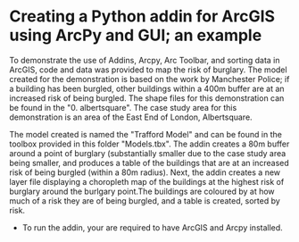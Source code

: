 # Creating a Python addin for ArcGIS using ArcPy and GUI; an example

To demonstrate the use of Addins, Arcpy, Arc Toolbar, and sorting data in ArcGIS, code and data was provided to map the risk of burglary. The model created for the demonstration is based on the work by Manchester Police; if a building has been burgled, other buildings within a 400m buffer are at an increased risk of being burgled. The shape files for this demonstration can be found in the "0. albertsquare". The case study area for this demonstration is an area of the East End of London, Albertsquare.

The model created is named the "Trafford Model" and can be found in the toolbox provided in this folder "Models.tbx". The addin creates a 80m buffer around a point of burglary (substantially smaller due to the case study area being smaller, and produces a table of the buildings that are at an increased risk of being burgled (within a 80m radius). Next, the addin creates a new layer file displaying a choropleth map of the buildings at the highest risk of burglary around the burlgary point.The buildings are coloured by at how much of a risk they are of being burgled, and a table is created, sorted by risk.

* To run the addin, your are required to have ArcGIS and Arcpy installed.
